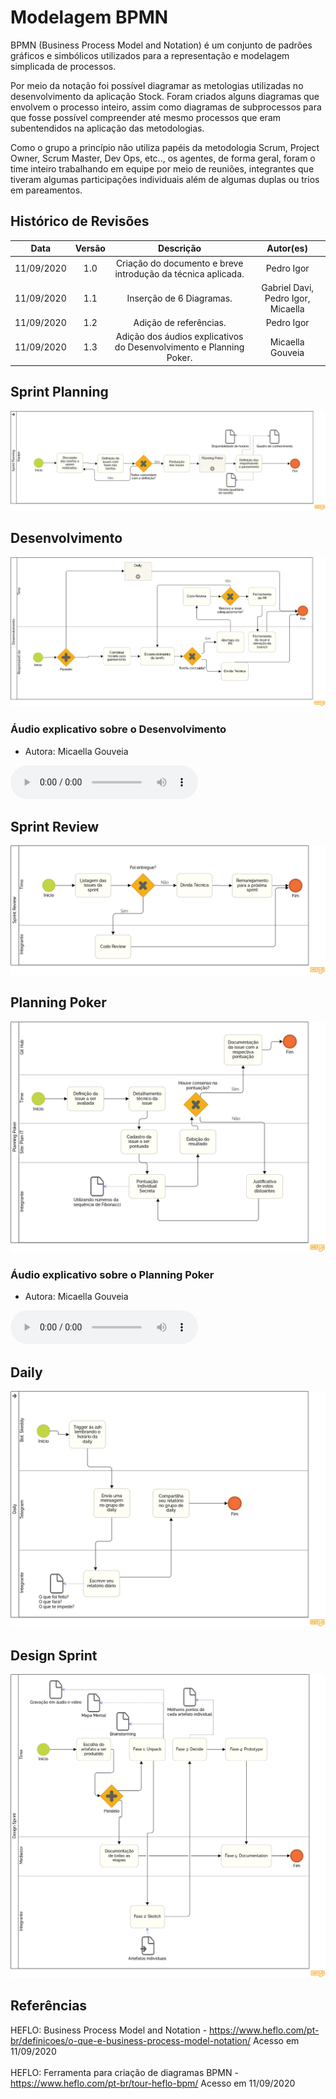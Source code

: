 # Modelagem BPMN

BPMN (Business Process Model and Notation) é um conjunto de padrões gráficos e simbólicos utilizados para a representação e modelagem simplicada de processos.

Por meio da notação foi possível diagramar as metologias utilizadas no desenvolvimento da aplicação Stock. Foram criados alguns diagramas que envolvem o processo inteiro, assim como diagramas de subprocessos para que fosse possível compreender até mesmo processos que eram subentendidos na aplicação das metodologias.

Como o grupo a princípio não utiliza papéis da metodologia Scrum, Project Owner, Scrum Master, Dev Ops, etc.., os agentes, de forma geral, foram o time inteiro trabalhando em equipe por meio de reuniões, integrantes que tiveram algumas participações individuais além de algumas duplas ou trios em pareamentos.

## Histórico de Revisões

|    Data    | Versão |                                     Descrição                                      |    Autor(es)     |
| :--------: | :----: | :--------------------------------------------------------------------------------: | :--------------: |
| 11/09/2020 | 1.0 | Criação do documento e breve introdução da técnica aplicada. | Pedro Igor |
| 11/09/2020 | 1.1 | Inserção de 6 Diagramas. | Gabriel Davi, Pedro Igor, Micaella |
| 11/09/2020 | 1.2 | Adição de referências. | Pedro Igor |
| 11/09/2020 | 1.3 | Adição dos áudios explicativos do Desenvolvimento e Planning Poker. | Micaella Gouveia |

## Sprint Planning

![Sprint Planning](../assets/img/bpmn/Sprint_Planning.png)

## Desenvolvimento

![Desenvolvimento](../assets/img/bpmn/Desenvolvimento.png)
### Áudio explicativo sobre o Desenvolvimento
* Autora: Micaella Gouveia

<audio controls>
  <source src="https://unbarqdsw.github.io/2020.1_G12_Stock/assets/audios/bpmn/bpmnDesenvolvimento.m4a" type="audio/mpeg">
</audio>

## Sprint Review
![Sprint Review](../assets/img/bpmn/Sprint_Review.png)

## Planning Poker
![Planning Poker](../assets/img/bpmn/Planning_Poker.png)

### Áudio explicativo sobre o Planning Poker
* Autora: Micaella Gouveia

<audio controls>
  <source src="https://unbarqdsw.github.io/2020.1_G12_Stock/assets/audios/bpmn/bpmnPlanningPoker.m4a" type="audio/mpeg">
</audio>

## Daily
![Daily](../assets/img/bpmn/Daily.png)

## Design Sprint
![Design Sprint](../assets/img/bpmn/Design_Sprint.png)

## Referências
HEFLO: Business Process Model and Notation - <https://www.heflo.com/pt-br/definicoes/o-que-e-business-process-model-notation/> Acesso em 11/09/2020<br><br>
HEFLO: Ferramenta para criação de diagramas BPMN - <https://www.heflo.com/pt-br/tour-heflo-bpm/> Acesso em 11/09/2020